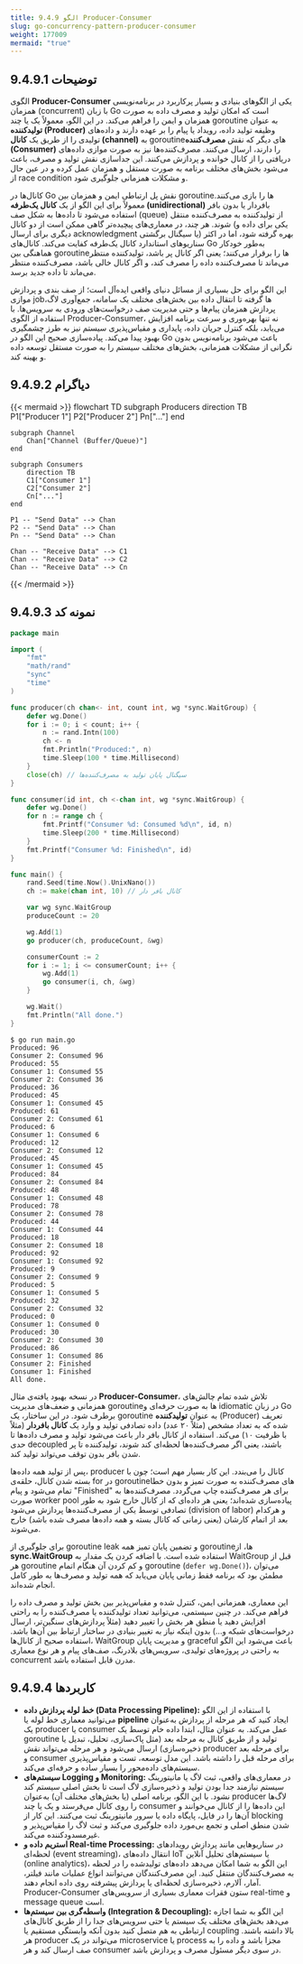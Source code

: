 ```yaml
---
title: 9.4.9 الگو Producer-Consumer
slug: go-concurrency-pattern-producer-consumer
weight: 177009
mermaid: "true"
---
```



## 9.4.9.1 توضیحات

الگوی **Producer-Consumer** یکی از الگوهای بنیادی و بسیار پرکاربرد در برنامه‌نویسی همزمان (concurrent) با زبان Go است که امکان تولید و مصرف داده به صورت همزمان و ایمن را فراهم می‌کند. در این الگو، معمولاً یک یا چند goroutine به عنوان **تولیدکننده (Producer)** وظیفه تولید داده، رویداد یا پیام را بر عهده دارند و داده‌های تولیدی را از طریق یک **کانال (channel)** به goroutineهای دیگر که نقش **مصرف‌کننده (Consumer)** را دارند، ارسال می‌کنند. مصرف‌کننده‌ها نیز به صورت موازی داده‌های دریافتی را از کانال خوانده و پردازش می‌کنند. این جداسازی نقش تولید و مصرف، باعث می‌شود بخش‌های مختلف برنامه به صورت مستقل و همزمان عمل کرده و در عین حال از race condition و مشکلات همزمانی جلوگیری شود.

کانال‌ها در Go نقش پل ارتباطی ایمن و همزمان بین goroutineها را بازی می‌کنند. معمولاً برای این الگو از یک **کانال یک‌طرفه (unidirectional)** بافر‌دار یا بدون بافر استفاده می‌شود تا داده‌ها به شکل صف (queue) از تولیدکننده به مصرف‌کننده منتقل شوند. هر چند، در معماری‌های پیچیده‌تر گاهی ممکن است از دو کانال (یکی برای داده و دیگری برای ارسال acknowledgment یا سیگنال برگشتی) بهره گرفته شود، اما در اکثر سناریوهای استاندارد کانال یک‌طرفه کفایت می‌کند. کانال‌های Go به‌طور خودکار هماهنگی بین goroutineها را برقرار می‌کنند؛ یعنی اگر کانال پر باشد، تولیدکننده منتظر می‌ماند تا مصرف‌کننده داده را مصرف کند، و اگر کانال خالی باشد، مصرف‌کننده منتظر می‌ماند تا داده جدید برسد.

این الگو برای حل بسیاری از مسائل دنیای واقعی ایده‌آل است؛ از صف بندی و پردازش موازی jobها گرفته تا انتقال داده بین بخش‌های مختلف یک سامانه، جمع‌آوری لاگ، پردازش همزمان پیام‌ها و حتی مدیریت صف درخواست‌های ورودی به سرویس‌ها. با استفاده از الگوی Producer-Consumer، نه تنها بهره‌وری و سرعت برنامه افزایش می‌یابد، بلکه کنترل جریان داده، پایداری و مقیاس‌پذیری سیستم نیز به طرز چشمگیری بهبود پیدا می‌کند. پیاده‌سازی صحیح این الگو در Go باعث می‌شود برنامه‌نویس بدون نگرانی از مشکلات همزمانی، بخش‌های مختلف سیستم را به صورت مستقل توسعه داده و بهینه کند.

## 9.4.9.2 دیاگرام

{{< mermaid >}}
flowchart TD
    subgraph Producers
        direction TB
        P1["Producer 1"]
        P2["Producer 2"]
        Pn["..."]
    end

    subgraph Channel
        Chan["Channel (Buffer/Queue)"]
    end

    subgraph Consumers
        direction TB
        C1["Consumer 1"]
        C2["Consumer 2"]
        Cn["..."]
    end

    P1 -- "Send Data" --> Chan
    P2 -- "Send Data" --> Chan
    Pn -- "Send Data" --> Chan

    Chan -- "Receive Data" --> C1
    Chan -- "Receive Data" --> C2
    Chan -- "Receive Data" --> Cn
{{< /mermaid >}}

## 9.4.9.3 نمونه کد

```go
package main

import (
	"fmt"
	"math/rand"
	"sync"
	"time"
)

func producer(ch chan<- int, count int, wg *sync.WaitGroup) {
	defer wg.Done()
	for i := 0; i < count; i++ {
		n := rand.Intn(100)
		ch <- n
		fmt.Println("Produced:", n)
		time.Sleep(100 * time.Millisecond)
	}
	close(ch) // سیگنال پایان تولید به مصرف‌کننده‌ها
}

func consumer(id int, ch <-chan int, wg *sync.WaitGroup) {
	defer wg.Done()
	for n := range ch {
		fmt.Printf("Consumer %d: Consumed %d\n", id, n)
		time.Sleep(200 * time.Millisecond)
	}
	fmt.Printf("Consumer %d: Finished\n", id)
}

func main() {
	rand.Seed(time.Now().UnixNano())
	ch := make(chan int, 10) // کانال بافر دار

	var wg sync.WaitGroup
	produceCount := 20

	wg.Add(1)
	go producer(ch, produceCount, &wg)

	consumerCount := 2
	for i := 1; i <= consumerCount; i++ {
		wg.Add(1)
		go consumer(i, ch, &wg)
	}

	wg.Wait()
	fmt.Println("All done.")
}
```

```shell
$ go run main.go
Produced: 96
Consumer 2: Consumed 96
Produced: 55
Consumer 1: Consumed 55
Consumer 2: Consumed 36
Produced: 36
Produced: 45
Consumer 1: Consumed 45
Produced: 61
Consumer 2: Consumed 61
Produced: 6
Consumer 1: Consumed 6
Produced: 12
Consumer 2: Consumed 12
Produced: 45
Consumer 1: Consumed 45
Produced: 84
Consumer 2: Consumed 84
Produced: 48
Consumer 1: Consumed 48
Produced: 78
Consumer 2: Consumed 78
Produced: 44
Consumer 1: Consumed 44
Produced: 18
Consumer 2: Consumed 18
Produced: 92
Consumer 1: Consumed 92
Produced: 9
Consumer 2: Consumed 9
Produced: 5
Consumer 1: Consumed 5
Produced: 32
Consumer 2: Consumed 32
Produced: 0
Consumer 1: Consumed 0
Produced: 30
Consumer 2: Consumed 30
Produced: 86
Consumer 1: Consumed 86
Consumer 2: Finished
Consumer 1: Finished
All done.
```

در نسخه بهبود یافته‌ی مثال **Producer-Consumer**، تلاش شده تمام چالش‌های همزمانی و ضعف‌های مدیریت goroutineها به صورت حرفه‌ای و idiomatic در زبان Go برطرف شود. در این ساختار، یک goroutine به عنوان **تولیدکننده** (Producer) تعریف شده که به تعداد مشخص (مثلاً ۲۰ عدد) داده تصادفی تولید و وارد یک **کانال بافر‌دار** (مثلاً با ظرفیت ۱۰) می‌کند. استفاده از کانال بافر دار باعث می‌شود تولید و مصرف داده‌ها تا حدی decoupled باشند، یعنی اگر مصرف‌کننده‌ها لحظه‌ای کند شوند، تولیدکننده تا پر شدن بافر بدون توقف می‌تواند تولید کند.

پس از تولید همه داده‌ها، producer کانال را می‌بندد. این کار بسیار مهم است؛ چون با بسته شدن کانال، حلقه‌ی for در goroutineهای مصرف‌کننده به صورت تمیز و بدون خطا تمام می‌شود و پیام "Finished" برای هر مصرف‌کننده چاپ می‌گردد. مصرف‌کننده‌ها به صورت worker pool پیاده‌سازی شده‌اند؛ یعنی هر داده‌ای که از کانال خارج شود به طور تصادفی توسط یکی از مصرف‌کننده‌ها پردازش می‌شود (division of labor) و هرکدام بعد از اتمام کارشان (یعنی زمانی که کانال بسته و همه داده‌ها مصرف شده باشد) خارج می‌شوند.

برای جلوگیری از goroutine leak و تضمین پایان تمیز همه goroutineها، از **sync.WaitGroup** استفاده شده است. با اضافه کردن یک مقدار به WaitGroup قبل از هر goroutine و کم کردن آن هنگام اتمام goroutine (`defer wg.Done()`)، می‌توان مطمئن بود که برنامه فقط زمانی پایان می‌یابد که همه تولید و مصرف‌ها به طور کامل انجام شده‌اند.

این معماری، همزمانی ایمن، کنترل شده و مقیاس‌پذیر بین بخش تولید و مصرف داده را فراهم می‌کند. در چنین سیستمی، می‌توانید تعداد تولیدکننده یا مصرف‌کننده را به راحتی افزایش دهید یا منطق هر بخش را تغییر دهید (مثلاً پردازش‌های سنگین‌تر، ارسال درخواست‌های شبکه و...) بدون اینکه نیاز به تغییر بنیادی در ساختار ارتباط بین آن‌ها باشد. استفاده صحیح از کانال‌ها، WaitGroup و مدیریت پایان graceful باعث می‌شود این الگو به راحتی در پروژه‌های تولیدی، سرویس‌های بلادرنگ، صف‌های پیام و هر نوع معماری concurrent مدرن قابل استفاده باشد.

## 9.4.9.4 کاربردها

- **خط لوله پردازش داده (Data Processing Pipeline):** با استفاده از این الگو می‌توانید معماری خط لوله یا **pipeline** ایجاد کنید که هر مرحله از پردازش به‌عنوان یک producer یا consumer عمل می‌کند. به عنوان مثال، ابتدا داده خام توسط یک goroutine تولید و از طریق کانال به مرحله بعد (مثل پاک‌سازی، تحلیل، تبدیل یا ذخیره‌سازی) ارسال می‌شود و هر مرحله می‌تواند نقش producer برای مرحله بعد و consumer برای مرحله قبل را داشته باشد. این مدل توسعه، تست و مقیاس‌پذیری سیستم‌های داده‌محور را بسیار ساده و حرفه‌ای می‌کند.
- **سیستم‌های Logging و Monitoring:** در معماری‌های واقعی، ثبت لاگ یا مانیتورینگ سیستم نیازمند جدا بودن تولید و ذخیره‌سازی لاگ است تا بخش اصلی سیستم کند نشود. با این الگو، برنامه اصلی (یا بخش‌های مختلف آن) به‌عنوان producer لاگ‌ها را روی کانال می‌فرستد و یک یا چند consumer این داده‌ها را از کانال می‌خوانند و آن‌ها را در فایل، پایگاه داده یا سرور مانیتورینگ ثبت می‌کنند. این کار از blocking شدن منطق اصلی و تجمع بی‌مورد داده جلوگیری می‌کند و ثبت لاگ را مقیاس‌پذیر و غیرمسدودکننده می‌کند.
- **استریم داده و Real-time Processing:** در سناریوهایی مانند پردازش رویدادهای لحظه‌ای (event streaming)، انتقال داده‌های IoT یا سیستم‌های تحلیل آنلاین (online analytics)، این الگو به شما امکان می‌دهد داده‌های تولیدشده را در لحظه به مصرف‌کنندگان منتقل کنید. این مصرف‌کنندگان می‌توانند انواع عملیات مانند فیلتر، آمار، آلارم، ذخیره‌سازی لحظه‌ای یا پردازش پیشرفته روی داده انجام دهند. Producer-Consumer ستون فقرات معماری بسیاری از سرویس‌های real-time و message queue است.
- **واسطه‌گری بین سیستم‌ها (Integration & Decoupling):** این الگو به شما اجازه می‌دهد بخش‌های مختلف یک سیستم یا حتی سرویس‌های جدا را از طریق کانال‌های ارتباطی به هم متصل کنید بدون آنکه وابستگی مستقیم یا coupling بالا داشته باشند. هر producer می‌تواند در یک microservice یا process مجزا باشد و داده را به صف ارسال کند و هر consumer در سوی دیگر مسئول مصرف و پردازش باشد.
    